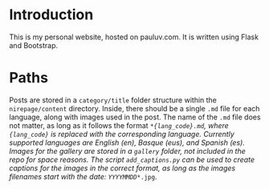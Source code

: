# Introduction
This is my personal website, hosted on pauluv.com. It is written using Flask and Bootstrap.

# Paths
Posts are stored in a <code>category/title</code> folder structure within the <code>nirepage/content</code> directory. Inside, there should be a single <code>.md</code> file for each language, along with images used in the post. The name of the <code>.md</code> file does not matter, as long as it follows the format <code>\*_{lang_code}.md</code>, where <code>{lang_code}</code> is replaced with the corresponding language. Currently supported languages are English (en), Basque (eus), and Spanish (es).
Images for the gallery are stored in a <code>gallery</code> folder, not included in the repo for space reasons. The script <code>add_captions.py</code> can be used to create captions for the images in the correct format, as long as the images filenames start with the date: <code>YYYYMMDD_\*.jpg</code>.

